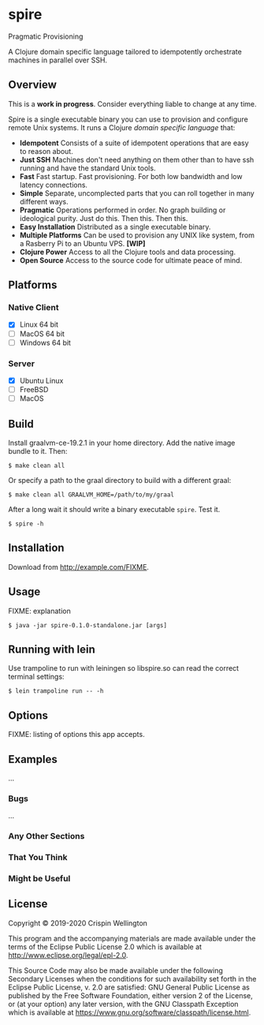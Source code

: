 # spire

Pragmatic Provisioning

A Clojure domain specific language tailored to idempotently orchestrate machines in parallel over SSH.

## Overview

This is a **work in progress**. Consider everything liable to change at any time.

Spire is a single executable binary you can use to provision and configure remote Unix systems. It runs a Clojure _domain specific language_ that:

 * **Idempotent** Consists of a suite of idempotent operations that are easy to reason about.
 * **Just SSH** Machines don't need anything on them other than to have ssh running and have the standard Unix tools.
 * **Fast** Fast startup. Fast provisioning. For both low bandwidth and low latency connections.
 * **Simple** Separate, uncomplected parts that you can roll together in many different ways.
 * **Pragmatic** Operations performed in order. No graph building or ideological purity. Just do this. Then this. Then this.
 * **Easy Installation** Distributed as a single executable binary.
 * **Multiple Platforms** Can be used to provision any UNIX like system, from a Rasberry Pi to an Ubuntu VPS. **[WIP]**
 * **Clojure Power** Access to all the Clojure tools and data processing.
 * **Open Source** Access to the source code for ultimate peace of mind.

## Platforms

### Native Client

 * [X] Linux 64 bit
 * [ ] MacOS 64 bit
 * [ ] Windows 64 bit

### Server

 * [X] Ubuntu Linux
 * [ ] FreeBSD
 * [ ] MacOS

## Build

Install graalvm-ce-19.2.1 in your home directory. Add the native image bundle to it. Then:

    $ make clean all

Or specify a path to the graal directory to build with a different graal:

    $ make clean all GRAALVM_HOME=/path/to/my/graal

After a long wait it should write a binary executable `spire`. Test it.

    $ spire -h

## Installation

Download from http://example.com/FIXME.

## Usage

FIXME: explanation

    $ java -jar spire-0.1.0-standalone.jar [args]

## Running with lein

Use trampoline to run with leiningen so libspire.so can read the correct terminal settings:

    $ lein trampoline run -- -h

## Options

FIXME: listing of options this app accepts.

## Examples

...

### Bugs

...

### Any Other Sections
### That You Think
### Might be Useful

## License

Copyright © 2019-2020 Crispin Wellington

This program and the accompanying materials are made available under the
terms of the Eclipse Public License 2.0 which is available at
http://www.eclipse.org/legal/epl-2.0.

This Source Code may also be made available under the following Secondary
Licenses when the conditions for such availability set forth in the Eclipse
Public License, v. 2.0 are satisfied: GNU General Public License as published by
the Free Software Foundation, either version 2 of the License, or (at your
option) any later version, with the GNU Classpath Exception which is available
at https://www.gnu.org/software/classpath/license.html.
